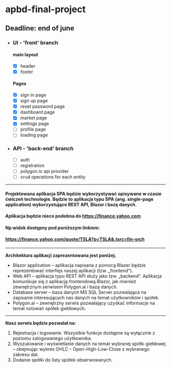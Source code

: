# apbd-final-project
## Deadline: end of june</br>
- ### UI - 'front' branch
  #### main layout
    - [x] header
    - [x] footer 
  #### Pages
    - [x] sign in page
    - [x] sign up page
    - [x] reset password page
    - [x] dashboard page
    - [x] market page
    - [x] settings page
    - [ ] profile page
    - [ ] loading page

- ### API - 'back-end' branch
    - [ ] auth
    - [ ] registration
    - [ ] polygon.io api provider
    - [ ] crud operations for each entity
-----
#### Projektowana aplikacja SPA będzie wykorzystywać opisywane w czasie ćwiczeń technologie. Będzie to aplikacja typu SPA (ang. single-page application) wykorzystujące REST API, Blazor i bazę danych.
#### Aplikacja będzie nieco podobna do https://finance.yahoo.com
#### Np widok dostępny pod poniższym linkiem:
#### https://finance.yahoo.com/quote/TSLA?p=TSLA&.tsrc=fin-srch
-----
<b>Architektura aplikacji zaprezentowana jest poniżej.</b><br />
* Blazor application – aplikacja napisana z pomocą Blazer będzie reprezentować interfejs naszej aplikacji (tzw. „frontend”).<br />
* Web API – aplikacja typu REST API służy jako tzw. „backend”. Aplikacja komunikuje się z aplikacją frontendową Blazor, jak również zewnętrznym serwisem Polygon.ai i bazą danych.<br />
* Database server – baza danych MS SQL Server pozwalająca na zapisanie interesujących nas danych na temat użytkowników i spółek.<br />
* Polygon.ai – zewnętrzny serwis pozwalający uzyskać informacje na temat notowań spółek giełdowych.<br />
-----
<b>Nasz serwis będzie pozwalał na:</b><br />
1. Rejestracja i logowanie. Wszystkie funkcje dostępne są wyłącznie z poziomu zalogowanego użytkownika.<br />
2. Wyszukiwanie i wyświetlanie danych na temat wybranej spółki giełdowej – obejmując wykres OHLC – Open-High-Low-Close z wybranego zakresu dat.<br />
3. Dodanie spółki do listy spółek obserwowanych.<br />
